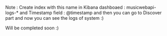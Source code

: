 Note :
Create index with this name in Kibana dashboaed : musicwebapi-logs-* and Timestamp field : @timestamp
and then you can go to Discover part and now you can see the logs of system :)


Will be completed soon :)
